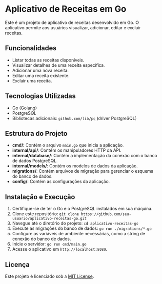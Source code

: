 <!DOCTYPE html>
<html lang="en">
<head>
    <meta charset="UTF-8">
    <meta name="viewport" content="width=device-width, initial-scale=1.0">
</head>
<body>
    <h1>Aplicativo de Receitas em Go</h1>
    <p>Este é um projeto de aplicativo de receitas desenvolvido em Go. O aplicativo permite aos usuários visualizar, adicionar, editar e excluir receitas.</p>
    <h2>Funcionalidades</h2>
    <ul>
        <li>Listar todas as receitas disponíveis.</li>
        <li>Visualizar detalhes de uma receita específica.</li>
        <li>Adicionar uma nova receita.</li>
        <li>Editar uma receita existente.</li>
        <li>Excluir uma receita.</li>
    </ul>
    <h2>Tecnologias Utilizadas</h2>
    <ul>
        <li>Go (Golang)</li>
        <li>PostgreSQL</li>
        <li>Bibliotecas adicionais: <code>github.com/lib/pq</code> (driver PostgreSQL)</li>
    </ul>
    <h2>Estrutura do Projeto</h2>
    <ul>
        <li><strong>cmd/</strong>: Contém o arquivo <code>main.go</code> que inicia a aplicação.</li>
        <li><strong>internal/api/</strong>: Contém os manipuladores HTTP da API.</li>
        <li><strong>internal/database/</strong>: Contém a implementação da conexão com o banco de dados PostgreSQL.</li>
        <li><strong>internal/models/</strong>: Contém os modelos de dados da aplicação.</li>
        <li><strong>migrations/</strong>: Contém arquivos de migração para gerenciar o esquema do banco de dados.</li>
        <li><strong>config/</strong>: Contém as configurações da aplicação.</li>
    </ul>
    <h2>Instalação e Execução</h2>
    <ol>
        <li>Certifique-se de ter o Go e o PostgreSQL instalados em sua máquina.</li>
        <li>Clone este repositório: <code>git clone https://github.com/seu-usuario/aplicativo-receitas-go.git</code></li>
        <li>Navegue até o diretório do projeto: <code>cd aplicativo-receitas-go</code></li>
        <li>Execute as migrações do banco de dados: <code>go run ./migrations/*.go</code></li>
        <li>Configure as variáveis de ambiente necessárias, como a string de conexão do banco de dados.</li>
        <li>Inicie o servidor: <code>go run cmd/main.go</code></li>
        <li>Acesse o aplicativo em <code>http://localhost:8080</code>.</li>
    </ol>
    <h2>Licença</h2>
    <p>Este projeto é licenciado sob a <a href="LICENSE">MIT License</a>.</p>
</body>
</html>